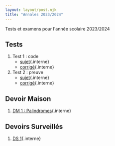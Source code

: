 ```yaml
---
layout: layout/post.njk
title: "Annales 2023/2024"
---
```


<!-- début résumé -->

Tests et examens pour l'année scolaire 2023/2024

<!-- end résumé -->

## Tests

1. Test 1 : code
   - [sujet](./1_test_sujet_code){.interne}
   - [corrigé](./1_test_corrigé_code){.interne}
2. Test 2 : preuve
   - [sujet](./2_test_sujet_preuve){.interne}
   - [corrigé](./2_test_corrigé_preuve){.interne}

## Devoir Maison

1. [DM 1 : Palindromes](./palindromes){.interne}

## Devoirs Surveillés

1. [DS 1](./ds-1){.interne}

